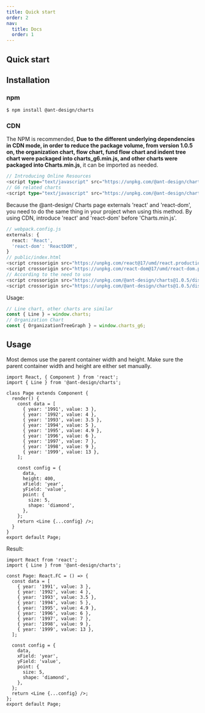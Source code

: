 ```yaml
---
title: Quick start
order: 2
nav:
  title: Docs
  order: 1
---
```


## Quick start

## Installation

### npm

```bash
$ npm install @ant-design/charts
```

### CDN

The NPM is recommended, <b>Due to the different underlying dependencies in CDN mode, in order to reduce the package volume, from version 1.0.5 on, the organization chart, flow chart, fund flow chart and indent tree chart were packaged into charts_g6.min.js, and other charts were packaged into Charts.min.js</b>, it can be imported as needed.

```ts
// Introducing Online Resources
<script type="text/javascript" src="https://unpkg.com/@ant-design/charts@latest/dist/charts.min.js"></script>
// G6 related charts
<script type="text/javascript" src="https://unpkg.com/@ant-design/charts@latest/dist/charts_g6.min.js"></script>
```

Because the @ant-design/ Charts page externals 'react' and 'react-dom', you need to do the same thing in your project when using this method. By using CDN, introduce 'react' and 'react-dom' before 'Charts.min.js'.

```ts
// webpack.config.js
externals: {
  react: 'React',
  'react-dom': 'ReactDOM',
}
// public/index.html
<script crossorigin src="https://unpkg.com/react@17/umd/react.production.min.js"></script>
<script crossorigin src="https://unpkg.com/react-dom@17/umd/react-dom.production.min.js"></script>
// According to the need to use
<script crossorigin src="https://unpkg.com/@ant-design/charts@1.0.5/dist/charts.min.js"></script>
<script crossorigin src="https://unpkg.com/@ant-design/charts@1.0.5/dist/charts_g6.min.js"></script>
```

Usage:

```ts
// Line chart, other charts are similar
const { Line } = window.charts;
// Organization Chart
const { OrganizationTreeGraph } = window.charts_g6;
```

## Usage

Most demos use the parent container width and height. Make sure the parent container width and height are either set manually.

```tsx | pure
import React, { Component } from 'react';
import { Line } from '@ant-design/charts';

class Page extends Component {
  render() {
    const data = [
      { year: '1991', value: 3 },
      { year: '1992', value: 4 },
      { year: '1993', value: 3.5 },
      { year: '1994', value: 5 },
      { year: '1995', value: 4.9 },
      { year: '1996', value: 6 },
      { year: '1997', value: 7 },
      { year: '1998', value: 9 },
      { year: '1999', value: 13 },
    ];

    const config = {
      data,
      height: 400,
      xField: 'year',
      yField: 'value',
      point: {
        size: 5,
        shape: 'diamond',
      },
    };
    return <Line {...config} />;
  }
}
export default Page;
```

Result:

```tsx
import React from 'react';
import { Line } from '@ant-design/charts';

const Page: React.FC = () => {
  const data = [
    { year: '1991', value: 3 },
    { year: '1992', value: 4 },
    { year: '1993', value: 3.5 },
    { year: '1994', value: 5 },
    { year: '1995', value: 4.9 },
    { year: '1996', value: 6 },
    { year: '1997', value: 7 },
    { year: '1998', value: 9 },
    { year: '1999', value: 13 },
  ];

  const config = {
    data,
    xField: 'year',
    yField: 'value',
    point: {
      size: 5,
      shape: 'diamond',
    },
  };
  return <Line {...config} />;
};
export default Page;
```
